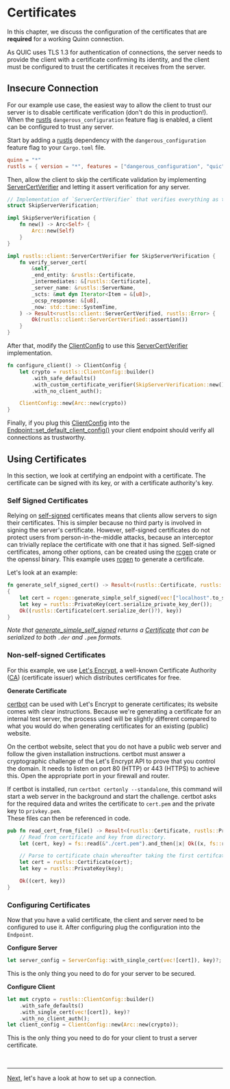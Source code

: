 # Certificates

In this chapter, we discuss the configuration of the certificates that are **required** for a working Quinn connection. 

As QUIC uses TLS 1.3 for authentication of connections, the server needs to provide the client with a certificate confirming its identity, and the client must be configured to trust the certificates it receives from the server. 

## Insecure Connection

For our example use case, the easiest way to allow the client to trust our server is to disable certificate verification (don't do this in production!). 
When the [rustls][3] `dangerous_configuration` feature flag is enabled, a client can be configured to trust any server.

Start by adding a [rustls][3] dependency with the `dangerous_configuration` feature flag to your `Cargo.toml` file.

```toml
quinn = "*"
rustls = { version = "*", features = ["dangerous_configuration", "quic"] }
``` 

Then, allow the client to skip the certificate validation by implementing [ServerCertVerifier][ServerCertVerifier] and letting it assert verification for any server. 

```rust
// Implementation of `ServerCertVerifier` that verifies everything as trustworthy.
struct SkipServerVerification;

impl SkipServerVerification {
    fn new() -> Arc<Self> {
        Arc::new(Self)
    }
}

impl rustls::client::ServerCertVerifier for SkipServerVerification {
    fn verify_server_cert(
        &self,
        _end_entity: &rustls::Certificate,
        _intermediates: &[rustls::Certificate],
        _server_name: &rustls::ServerName,
        _scts: &mut dyn Iterator<Item = &[u8]>,
        _ocsp_response: &[u8],
        _now: std::time::SystemTime,
    ) -> Result<rustls::client::ServerCertVerified, rustls::Error> {
        Ok(rustls::client::ServerCertVerified::assertion())
    }
}
```

After that, modify the [ClientConfig][ClientConfig] to use this [ServerCertVerifier][ServerCertVerifier] implementation. 

```rust
fn configure_client() -> ClientConfig {
    let crypto = rustls::ClientConfig::builder()
        .with_safe_defaults()
        .with_custom_certificate_verifier(SkipServerVerification::new())
        .with_no_client_auth();

    ClientConfig::new(Arc::new(crypto))
}
```
 
Finally, if you plug this [ClientConfig][ClientConfig] into the [Endpoint::set_default_client_config()][set_default_client_config] your client endpoint should verify all connections as trustworthy.

## Using Certificates

In this section, we look at certifying an endpoint with a certificate. 
The certificate can be signed with its key, or with a certificate authority's key.

### Self Signed Certificates

Relying on [self-signed][5] certificates means that clients allow servers to sign their certificates. 
This is simpler because no third party is involved in signing the server's certificate.
However, self-signed certificates do not protect users from person-in-the-middle attacks, because an interceptor can trivially replace the certificate with one that it has signed. Self-signed certificates, among other options, can be created using the [rcgen][4] crate or the openssl binary.
This example uses [rcgen][4] to generate a certificate.

Let's look at an example:

```rust
fn generate_self_signed_cert() -> Result<(rustls::Certificate, rustls::PrivateKey), Box<dyn Error>>
{
    let cert = rcgen::generate_simple_self_signed(vec!["localhost".to_string()])?;
    let key = rustls::PrivateKey(cert.serialize_private_key_der());
    Ok((rustls::Certificate(cert.serialize_der()?), key))
}
```

*Note that [generate_simple_self_signed][generate_simple_self_signed] returns a [Certificate][2] that can be serialized to both `.der` and `.pem` formats.*

### Non-self-signed Certificates

For this example, we use [Let's Encrypt][6], a well-known Certificate Authority ([CA][1]) (certificate issuer) which distributes certificates for free.

**Generate Certificate**

[certbot][7] can be used with Let's Encrypt to generate certificates; its website comes with clear instructions.
Because we're generating a certificate for an internal test server, the process used will be slightly different compared to what you would do when generating certificates for an existing (public) website.

On the certbot website, select that you do not have a public web server and follow the given installation instructions.
certbot must answer a cryptographic challenge of the Let's Encrypt API to prove that you control the domain. 
It needs to listen on port 80 (HTTP) or 443 (HTTPS) to achieve this. Open the appropriate port in your firewall and router.

If certbot is installed, run `certbot certonly --standalone`, this command will start a web server in the background and start the challenge.
certbot asks for the required data and writes the certificate to `cert.pem` and the private key to `privkey.pem`.  
These files can then be referenced in code.  
 
```rust
pub fn read_cert_from_file() -> Result<(rustls::Certificate, rustls::PrivateKey), Box<dyn Error>> {
    // Read from certificate and key from directory.
    let (cert, key) = fs::read(&"./cert.pem").and_then(|x| Ok((x, fs::read(&"./privkey.pem")?)))?;

    // Parse to certificate chain whereafter taking the first certifcater in this chain.
    let cert = rustls::Certificate(cert);
    let key = rustls::PrivateKey(key);

    Ok((cert, key))
}
```

### Configuring Certificates

Now that you have a valid certificate, the client and server need to be configured to use it.
After configuring plug the configuration into the `Endpoint`.

**Configure Server**

```rust
let server_config = ServerConfig::with_single_cert(vec![cert]), key)?;
```

This is the only thing you need to do for your server to be secured. 

**Configure Client**

```rust
let mut crypto = rustls::ClientConfig::builder()
    .with_safe_defaults()
    .with_single_cert(vec![cert]), key)?
    .with_no_client_auth();
let client_config = ClientConfig::new(Arc::new(crypto));
```

This is the only thing you need to do for your client to trust a server certificate. 

<br><hr>

[Next](set-up-connection.md), let's have a look at how to set up a connection. 

[1]: https://en.wikipedia.org/wiki/Certificate_authority
[2]: https://en.wikipedia.org/wiki/Public_key_certificate
[3]: https://github.com/ctz/rustls
[4]: https://github.com/est31/rcgen
[5]: https://en.wikipedia.org/wiki/Self-signed_certificate#:~:text=In%20cryptography%20and%20computer%20security,a%20CA%20aim%20to%20provide.
[6]: https://letsencrypt.org/getting-started/
[7]: https://certbot.eff.org/instructions

[ClientConfig]: https://docs.rs/quinn/latest/quinn/struct.ClientConfig.html
[ServerCertVerifier]: https://docs.rs/rustls/latest/rustls/client/trait.ServerCertVerifier.html
[set_default_client_config]: https://docs.rs/quinn/latest/quinn/struct.Endpoint.html#method.set_default_client_config
[generate_simple_self_signed]: https://docs.rs/rcgen/latest/rcgen/fn.generate_simple_self_signed.html
[Certificate]: https://docs.rs/rcgen/latest/rcgen/struct.Certificate.html
